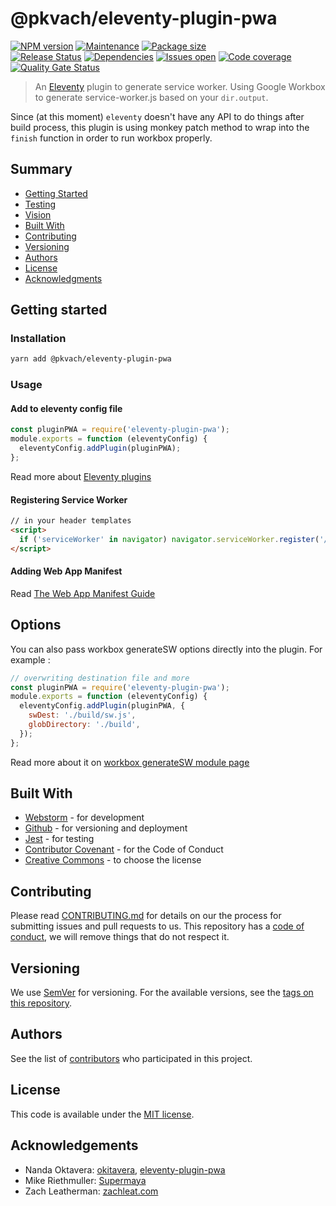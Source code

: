 # @pkvach/eleventy-plugin-pwa

[![NPM version][version-shield]][version-url]
[![Maintenance][maintenance-shield]][maintenance-url]
[![Package size][package-size-shield]][package-size-url] \
[![Release Status][release-status-shield]][release-status-url]
[![Dependencies][dependencies-shield]][dependencies-url]
[![Issues open][issues-shield]][issues-url]
[![Code coverage][coverage-shield]][coverage-url]
[![Quality Gate Status][quality-shield]][quality-url]

> An [Eleventy](https://11ty.io) plugin to generate service worker.
> Using Google Workbox to generate service-worker.js based on your `dir.output`.

Since (at this moment) `eleventy` doesn't have any API to do things after build process, this plugin is using monkey patch method to wrap into the `finish` function in order to run workbox properly.

## Summary

- [Getting Started](#getting-started)
- [Testing](#testing)
- [Vision](#vision)
- [Built With](#built-with)
- [Contributing](#contributing)
- [Versioning](#versioning)
- [Authors](#authors)
- [License](#license)
- [Acknowledgments](#acknowledgements)

## Getting started

### Installation

```sh
yarn add @pkvach/eleventy-plugin-pwa
```

### Usage

#### Add to eleventy config file

```js
const pluginPWA = require('eleventy-plugin-pwa');
module.exports = function (eleventyConfig) {
  eleventyConfig.addPlugin(pluginPWA);
};
```

Read more about [Eleventy plugins](https://www.11ty.io/docs/plugins/)

#### Registering Service Worker

```html
// in your header templates
<script>
  if ('serviceWorker' in navigator) navigator.serviceWorker.register('/service-worker.js');
</script>
```

#### Adding Web App Manifest

Read [The Web App Manifest Guide](https://developers.google.com/web/fundamentals/web-app-manifest/)

## Options

You can also pass workbox generateSW options directly into the plugin.
For example :

```js
// overwriting destination file and more
const pluginPWA = require('eleventy-plugin-pwa');
module.exports = function (eleventyConfig) {
  eleventyConfig.addPlugin(pluginPWA, {
    swDest: './build/sw.js',
    globDirectory: './build',
  });
};
```

Read more about it on [workbox generateSW module page](https://developers.google.com/web/tools/workbox/modules/workbox-build#full_generatesw_config)

## Built With

- [Webstorm](https://www.jetbrains.com/webstorm/) - for development
- [Github](https://github.com) - for versioning and deployment
- [Jest](https://jestjs.io/) - for testing
- [Contributor Covenant](https://www.contributor-covenant.org/) - for the Code of Conduct
- [Creative Commons](https://creativecommons.org/) - to choose the license

## Contributing

Please read [CONTRIBUTING.md](CONTRIBUTING.md) for details on our the process for submitting issues and pull requests to us.
This repository has a [code of conduct](CODE_OF_CONDUCT.md), we will remove things that do not respect it.

## Versioning

We use [SemVer](http://semver.org/) for versioning.
For the available versions, see the [tags on this repository](https://github.com/PurpleBooth/a-good-readme-template/tags).

## Authors

See the list of [contributors](https://github.com/pvds/eleventy-plugin-pwa/contributors)
who participated in this project.

## License

This code is available under the [MIT license](LICENSE).

## Acknowledgements

- Nanda Oktavera: [okitavera](https://github.com/okitavera), [eleventy-plugin-pwa](https://github.com/okitavera/eleventy-plugin-pwa)
- Mike Riethmuller: [Supermaya](https://github.com/MadeByMike/supermaya)
- Zach Leatherman: [zachleat.com](https://github.com/zachleat/zachleat.com)

[version-shield]: https://img.shields.io/npm/v/@pragmatics/eleventy-plugin-pwa.svg
[version-url]: https://www.npmjs.com/package/@pragmatics/eleventy-plugin-pwa
[maintenance-shield]: https://img.shields.io/maintenance/yes/2020.svg?color=blue
[maintenance-url]: https://github.com/pvds/eleventy-plugin-pwa/graphs/commit-activity
[package-size-shield]: https://img.shields.io/bundlephobia/min/eleventy-plugin-pwa.svg?label=size
[package-size-url]: https://bundlephobia.com/result?p=eleventy-plugin-pwa
[release-status-shield]: https://img.shields.io/github/workflow/status/pvds/eleventy-plugin-pwa/release.svg
[release-status-url]: https://github.com/pvds/eleventy-plugin-pwa/actions?query=workflow%3Arelease
[dependencies-shield]: https://img.shields.io/librariesio/github/pvds/eleventy-plugin-pwa.svg
[dependencies-url]: https://github.com/pvds/eleventy-plugin-pwa
[issues-shield]: https://img.shields.io/github/issues/pvds/eleventy-plugin-pwa.svg
[issues-url]: https://github.com/pvds/eleventy-plugin-pwa/issues
[coverage-shield]: https://img.shields.io/codecov/c/github/pvds/eleventy-plugin-pwa.svg
[coverage-url]: https://codecov.io/gh/pvds/eleventy-plugin-pwa
[quality-shield]: https://img.shields.io/sonar/quality_gate/pvds_eleventy-plugin-pwa.svg?server=https%3A%2F%2Fsonarcloud.io
[quality-url]: https://sonarcloud.io/dashboard?id=pvds_eleventy-plugin-pwa
